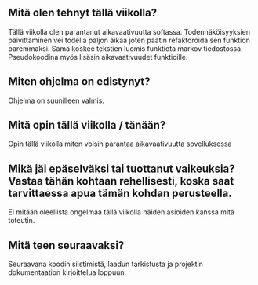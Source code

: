 ## Mitä olen tehnyt tällä viikolla?
Tällä viikolla olen parantanut aikavaativuutta softassa. Todennäköisyyksien päivittäminen vei todella paljon aikaa joten päätin refaktoroida sen funktion
paremmaksi. Sama koskee tekstien luomis funktiota markov tiedostossa. Pseudokoodina myös lisäsin aikavaativuudet funktioille. 


## Miten ohjelma on edistynyt?
Ohjelma on suunilleen valmis. 

## Mitä opin tällä viikolla / tänään?
Opin tällä viikolla miten voisin parantaa aikavaativuutta sovelluksessa

## Mikä jäi epäselväksi tai tuottanut vaikeuksia? Vastaa tähän kohtaan rehellisesti, koska saat tarvittaessa apua tämän kohdan perusteella.
Ei mitään oleellista ongelmaa tällä viikolla näiden asioiden kanssa mitä toteutin.

## Mitä teen seuraavaksi?
Seuraavana koodin siistimistä, laadun tarkistusta ja projektin dokumentaation kirjoittelua loppuun. 
